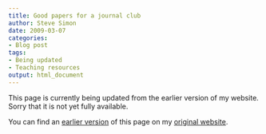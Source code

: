 ```yaml
---
title: Good papers for a journal club
author: Steve Simon
date: 2009-03-07
categories:
- Blog post
tags:
- Being updated
- Teaching resources
output: html_document
---
```


This page is currently being updated from the earlier version of my website. Sorry that it is not yet fully available.

<!---More--->

You can find an [earlier version][sim1] of this page on my [original website][sim2].

[sim1]: http://www.pmean.com/09/JournalClub.html
[sim2]: http://www.pmean.com/original_site.html 
